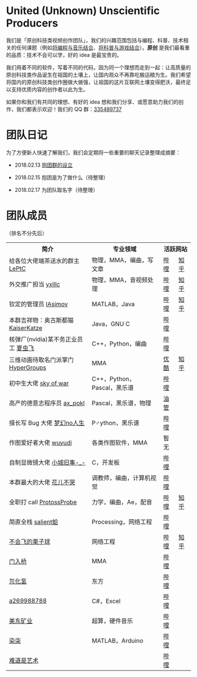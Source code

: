 # United (Unknown) Unscientific Producers

我们是「原创科技类视频创作团队」，我们的兴趣范围包括与编程、科普、技术相关的任何课题（例如[将编程与音乐结合](http://www.bilibili.com/video/av18623766)、[将科普与游戏结合](http://www.bilibili.com/video/av19070980)）。**原创** 是我们最看重的品质：技术不会可以学，好的 idea 是最宝贵的。

我们用着不同的软件，写着不同的代码，因为同一个理想而走到一起：让高质量的原创科技类作品诞生在祖国的土壤上，让国内观众不再靠吃搬运粮为生。我们希望将国内的原创科技类创作圈做大做强，让祖国的这片互联网土壤变得肥沃，最终足以支持优质内容的创作者以此为生。

如果你和我们有共同的理想、有好的 idea 想和我们分享、或愿意助力我们的创作，我们都表示欢迎！我们的 QQ 群：[335489737](http://qm.qq.com/cgi-bin/qm/qr?k=nO9RO5NkSi_fMN9inKDG7x-0JGWakT3q)



# 团队日记

为了方便新人快速了解我们，我们会定期将一些重要的聊天记录整理成摘要：

- 2018.02.13 [抱团群的设立](http://www.bilibili.com/read/cv220952)

- 2018.02.15 抱团是为了做什么（待整理）

- 2018.02.17 为团队取名字（待整理）



# 团队成员

（排名不分先后）

<table>
  <tr>
    <th>简介</th>
    <th>专业领域</th>
    <th colspan="2">活跃网站</th>
  </tr>
  <tr>
    <td>给各位大佬端茶送水的群主 <a href="https://github.com/LePtC">LePtC</a></td>
    <td>物理，MMA，编曲，写文章</td>
    <td><a href="http://space.bilibili.com/2654670/">哔哩</a></td>
    <td><a href="https://www.zhihu.com/people/leptc/">知乎</a></td>
  </tr>
  <tr>
    <td>外交推广担当 <a href="https://github.com/yxlllc">yxlllc</a></td>
    <td>物理，MMA，音视频处理</td>
    <td><a href="http://space.bilibili.com/75304607">哔哩</a></td>
    <td><a href="https://www.zhihu.com/people/yxlllc/">知乎</a></td>
  </tr>
  <tr>
    <td>钦定的管理员 <a href="https://github.com/Hansimov">IAsimov</a></td>
    <td>MATLAB，Java</td>
    <td><a href="http://space.bilibili.com/15870477/">哔哩</a></td>
    <td><a href="https://www.zhihu.com/people/zh-yu-88-90/">知乎</a></td>
  </tr>
  <tr>
    <td>本群吉祥物：奥古斯都猫 <a href="https://github.com/donizyo">KaiserKatze</a></td>
    <td>Java，GNU C</td>
    <td><a href="http://space.bilibili.com/6290510/">哔哩</a></td>
    <td></td>
  </tr>
  <tr>
    <td>核弹厂(nvidia)某不务正业员工 <a href="https://github.com/fynv">夏虫飞</a></td>
    <td>C++，Python，编曲</td>
    <td><a href="http://space.bilibili.com/19190861/">哔哩</a></td>
    <td></td>
  </tr>
  <tr>
    <td>三维动画待取名门派掌门 <a href="https://github.com/HyperGroups">HyperGroups</a></td>
    <td>MMA</td>
    <td><a href="http://i.youku.com/hypergroups">优酷</a></td>
    <td><a href="https://www.zhihu.com/people/hypergroups/">知乎</a></td>
  </tr>
  <tr>
    <td>初中生大佬 <a href="https://github.com/Leoleepz">sky of war</a></td>
    <td>C++，Python，Pascal，黑乐谱</td>
    <td><a href="http://space.bilibili.com/95910362">哔哩</a></td>
    <td></td>
  </tr>
  <tr>
    <td>高产的德意志程序员 <a href="https://github.com/wuyudi">ax_pokl</a></td>
    <td>Pascal，黑乐谱，物理</td>
    <td><a href="https://www.youtube.com/channel/UCJRQBLtUKWU1NlHTjveRbvw">油管</a></td>
    <td></td>
  </tr>
  <tr>
    <td>擅长写 Bug 大佬 <a href="">梦幻no人生</a></td>
    <td>P♂ython，黑乐谱</td>
    <td><a href="http://space.bilibili.com/261669819/">哔哩</a></td>
    <td></td>
  </tr>
  <tr>
    <td>作图爱好者大佬 <a href="https://github.com/wuyudi">wuyudi</a></td>
    <td>各类作图软件，MMA</td>
    <td>暂无</td>
    <td></td>
  </tr>
  <tr>
    <td>自制显微镜大佬 <a href="">小城旧事-_-</a></td>
    <td>C，开发板</td>
    <td><a href="http://space.bilibili.com/279353518/">哔哩</a></td>
    <td></td>
  </tr>
  <tr>
    <td>本群最大的大佬 <a href="https://github.com/splinter22">花儿不哭</a></td>
    <td>调教师，编曲，计算机视觉</td>
    <td><a href="http://space.bilibili.com/5760446/">哔哩</a></td>
    <td></td>
  </tr>
  <tr>
    <td>全职打 call <a href="https://github.com/ProtossProbe">ProtossProbe</a></td>
    <td>力学，编曲，Ae，配音</td>
    <td><a href="http://space.bilibili.com/488744/">哔哩</a></td>
    <td><a href="https://www.zhihu.com/people/protossprobe">知乎</a></td>
  </tr>
  <tr>
    <td>简直全栈 <a href="https://github.com/OperaRhino">salient蛤</a></td>
    <td>Processing，网络工程</td>
    <td><a href="http://space.bilibili.com/8629138/">哔哩</a></td>
    <td></td>
  </tr>
  <tr>
    <td>  <a href="https://github.com/Nintha">不会飞的栗子球</a></td>
    <td>网络工程</td>
    <td><a href="http://space.bilibili.com/6479479/">哔哩</a></td>
    <td><a href="https://www.zhihu.com/people/nintha">知乎</a></td>
  </tr>
  <tr>
    <td>  <a href="https://github.com/Jirehlov">门入桥</a></td>
    <td>MMA</td>
    <td><a href="http://space.bilibili.com/109144212">哔哩</a></td>
    <td></td>
  </tr>
  <tr>
    <td>  <a href="https://github.com/hydrogendeuterium">氘化氢</a></td>
    <td>东方</td>
    <td><a href="https://space.bilibili.com/29762504">哔哩</a></td>
    <td></td>
  </tr>
  <tr>
    <td>  <a href="https://github.com/a269988788">a269988788</a></td>
    <td>C#，Excel</td>
    <td><a href="http://space.bilibili.com/2317414/">哔哩</a></td>
    <td></td>
  </tr>
  <tr>
    <td>  <a href="">美东矿业</a></td>
    <td>超算，硬件音乐</td>
    <td><a href="http://space.bilibili.com/10010775">哔哩</a></td>
    <td></td>
  </tr>
  <tr>
    <td>  <a href="">染柒</a></td>
    <td>MATLAB，Arduino</td>
    <td><a href="http://space.bilibili.com/949952/">哔哩</a></td>
    <td></td>
  </tr>
  <tr>
    <td>  <a href="">难道是艺术</a></td>
    <td></td>
    <td><a href="http://space.bilibili.com/3339417">哔哩</a></td>
    <td></td>
  </tr>
</table>


